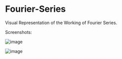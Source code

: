 # Fourier-Series
Visual Representation of the Working of Fourier Series.

Screenshots:

![image](https://github.com/Harkirattt/Fourier-Series/assets/92502372/c5c6544e-6936-41ed-a193-914b151c425b)

![image](https://github.com/Harkirattt/Fourier-Series/assets/92502372/0f89e3ba-7cab-415a-b5c9-5bf6def27cbb)
